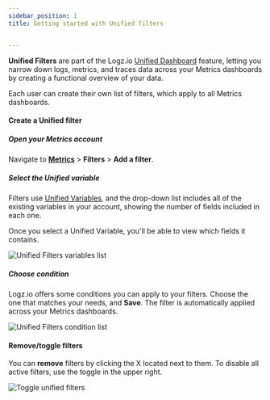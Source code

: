 ```yaml
---
sidebar_position: 1
title: Getting started with Unified filters


---
```


**Unified Filters** are part of the Logz.io [Unified Dashboard](https://docs.logz.io/user-guide/accounts/unified_dashboards.html) feature, letting you narrow down logs, metrics, and traces data across your Metrics dashboards by creating a functional overview of your data. 

Each user can create their own list of filters, which apply to all Metrics dashboards.


#### Create a Unified filter


##### Open your Metrics account

Navigate to **[Metrics](https://app.logz.io/#/dashboard/metrics)** > **Filters** > **Add a filter**.



##### Select the Unified variable

Filters use [Unified Variables](https://docs.logz.io/user-guide/accounts/unified_variables.html), and the drop-down list includes all of the existing variables in your account, showing the number of fields included in each one. 

Once you select a Unified Variable, you'll be able to view which fields it contains.

![Unified Filters variables list](https://dytvr9ot2sszz.cloudfront.net/logz-docs/Infrastructure-monitoring/uf-fields.png)

##### Choose condition

Logz.io offers some conditions you can apply to your filters. Choose the one that matches your needs, and **Save**. The filter is automatically applied across your Metrics dashboards.

![Unified Filters condition list](https://dytvr9ot2sszz.cloudfront.net/logz-docs/Infrastructure-monitoring/choose-condition.png)



#### Remove/toggle filters

You can **remove** filters by clicking the X located next to them. To disable all active filters, use the toggle in the upper right.

![Toggle unified filters](https://dytvr9ot2sszz.cloudfront.net/logz-docs/Infrastructure-monitoring/toggle-filters.gif)
